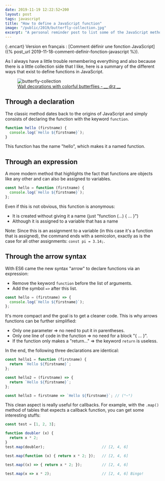 ```yaml
---
date: 2019-11-19 12:22:52+200
layout: post
tags: javascript
title: "How to define a JavaScript function"
image: "/public/2019/butterfly-collection.jpg"
excerpt: "A personal reminder post to list some of the JavaScript methods to define a function: declaration, expression and arrow syntax."
---
```


{:.encart}
Version en français : [Comment définir une fonction JavaScript]({% post_url 2019-11-18-comment-definir-fonction-javascript %}).

As I always have a little trouble remembering everything and also because there is a little collection side that I like, here is a summary of the different ways that exist to define functions in JavaScript.

<figure>
  <img src="{{ page.image }}" alt="butterfly-collection" />
  <figcaption>
    <a href="https://unsplash.com/photos/X8pnAEjqmqI">Wall decorations with colorful butterflies - __ drz __</a>
  </figcaption>
</figure>


## Through a declaration

The classic method dates back to the origins of JavaScript and simply consists of declaring the function with the keyword `function`.

```javascript
function hello (firstname) {
  console.log(`Hello ${firstname}`);
}
```

This function has the name "hello", which makes it a named function.


## Through an expression

A more modern method that highlights the fact that functions are objects like any other and can also be assigned to variables.

```javascript
const hello = function (firstname) {
  console.log(`Hello ${firstname}`);
};
```

Even if this is not obvious, this function is anonymous:

* It is created without giving it a name (just "function (...) { ... }")
* Although it is assigned to a variable that has a name

Note: Since this is an assignment to a variable (in this case it's a function that is assigned), the command ends with a semicolon, exactly as is the case for all other assignments: `const pi = 3.14;`.


## Through the arrow syntax

With ES6 came the new syntax "arrow" to declare functions via an expression:

* Remove the keyword `function` before the list of arguments.
* Add the symbol `=>` after this list.

```javascript
const hello = (firstname) => {
  console.log(`Hello ${firstname}`);
};
```

It's more compact and the goal is to get a cleaner code. This is why arrows functions can be further simplified:

* Only one parameter => no need to put it in parentheses.
* Only one line of code in the function => no need for a block "{ ... }".
* If the function only makes a "return..." => the keyword `return` is useless.

In the end, the following three declarations are identical:

```javascript
const hello1 = function (firstname) {
  return `Hello ${firstname}`;
};

const hello2 = (firstname) => {
  return `Hello ${firstname}`;
};

const hello3 = firstname => `Hello ${firstname}`; // (°~°)
```

This clean aspect is really useful for callbacks. For example, with the `.map()` method of tables that expects a callback function, you can get some interesting stuffs:

```javascript
const test = [1, 2, 3];

function doubler (x) {
  return x * 2;
}
test.map(doubler);                          // [2, 4, 6]

test.map(function (x) { return x * 2; });   // [2, 4, 6]

test.map((x) => { return x * 2; });         // [2, 4, 6]

test.map(x => x * 2);                       // [2, 4, 6] Bingo!
```
